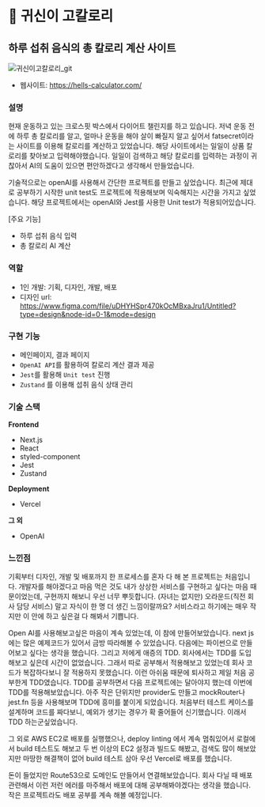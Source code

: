 # 🐷 귀신이 고칼로리
## 하루 섭취 음식의 총 칼로리 계산 사이트

![귀신이고칼로리_git](https://github.com/hyen43/Hells_Calculator/assets/60104321/dace31f9-18c1-4fe9-990e-ec807938fdc5)


* 웹사이트: https://hells-calculator.com/

### 설명
현재 운동하고 있는 크로스핏 박스에서 다이어트 챌린지를 하고 있습니다. 저녁 운동 전에 하루 총 칼로리를 알고, 얼마나 운동을 해야 살이 빠질지 알고 싶어서 fatsecret이라는 사이트를 이용해 칼로리를 계산하고 있었습니다. 해당 사이트에서는 일일이 상품 칼로리를 찾아보고 입력해야했습니다. 일일이 검색하고 해당 칼로리를 입력하는 과정이 귀찮아서 AI의 도움이 있으면 편안하겠다고 생각해서 만들었습니다. 

기술적으로는 openAI를 사용해서 간단한 프로젝트를 만들고 싶었습니다. 최근에 제대로 공부하기 시작한 unit test도 프로젝트에 적용해보며 익숙해지는 시간을 가지고 싶었습니다. 해당 프로젝트에서는 openAI와 Jest를 사용한 Unit test가 적용되어있습니다.

[주요 기능]
* 하루 섭취 음식 입력
* 총 칼로리 AI 계산

### 역할
* 1인 개발: 기획, 디자인, 개발, 배포
* 디자인 url: https://www.figma.com/file/uDHYHSpr470kOcMBxaJru1/Untitled?type=design&node-id=0-1&mode=design

### 구현 기능
- 메인페이지, 결과 페이지
- `OpenAI API`를 활용하여 칼로리 계산 결과 제공
- `Jest`를 활용해 `Unit test` 진행
- `Zustand` 를 이용해 섭취 음식 상태 관리

### 기술 스택
**Frontend**
* Next.js
* React
* styled-component
* Jest
* Zustand

**Deployment**
* Vercel

**그 외** 
* OpenAI

### 느낀점
기획부터 디자인, 개발 및 배포까지 한 프로세스를 혼자 다 해 본 프로젝트는 처음입니다. 개발자를 해야겠다고 마음 먹은 것도 내가 상상한 서비스를 구현하고 싶다는 마음 때문이었는데, 구현까지 해보니 우선 너무 뿌듯합니다. (자녀는 없지만) 오라운드(직전 회사 담당 서비스) 말고 자식이 한 명 더 생긴 느낌이랄까요? 서비스라고 하기에는 매우 작지만 이 안에 하고 싶은걸 다 해봐서 기쁩니다. 

Open AI를 사용해보고싶은 마음이 계속 있었는데, 이 참에 만들어보았습니다. next js에는 많은 예제코드가 있어서 금방 따라해볼 수 있었습니다. 다음에는 파이썬으로 만들어보고 싶다는 생각을 했습니다. 그리고 저에게 애증의 TDD. 회사에서는 TDD를 도입해보고 싶은데 시간이 없었습니다. 그래서 따로 공부해서 적용해보고 있었는데 회사 코드가 복잡하다보니 잘 적용하지 못했습니다. 이런 아쉬움 때문에 퇴사하고 제일 처음 공부한게 TDD였습니다. TDD를 공부하면서 다음 프로젝트에는 달아야지 했는데 이번에 TDD를 적용해보았습니다. 아주 작은 단위지만 provider도 만들고 mockRouter나 jest.fn 등을 사용해보며 TDD에 흥미를 붙이게 되었습니다. 처음부터 테스트 케이스를 설계하며 코드를 짜다보니, 예외가 생기는 경우가 확 줄어들어 신기했습니다. 이래서 TDD 하는군싶었습니다. 

그 외로 AWS EC2로 배포를 실행했으나, deploy linting 에서 계속 멈춰있어서 로컬에서 build 테스트도 해보고 두 번 이상의 EC2 설정과 빌드도 해봤고, 검색도 많이 해보았지만 마땅한 해결책이 없어 build 테스트 삼아 우선 Vercel로 배포를 했습니다.

돈이 들었지만 Route53으로 도메인도 만들어서 연결해보았습니다. 회사 다닐 때 배포관련해서 이런 저런 에러를 마주해서 배포에 대해 공부해봐야겠다는 생각을 했습니다. 작은 프로젝트라도 배포 공부를 계속 해볼 예정입니다.
  
